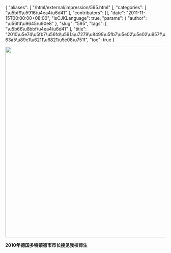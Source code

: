 {
    "aliases": [
        "/html/external/impression/595.html"
    ],
    "categories": [
        "\u5bf9\u5916\u4ea4\u6d41"
    ],
    "contributors": [],
    "date": "2011-11-15T00:00:00+08:00",
    "isCJKLanguage": true,
    "params": {
        "author": "\u56fd\u9645\u90e8"
    },
    "slug": "595",
    "tags": [
        "\u5b66\u8bbf\u4ea4\u6d41"
    ],
    "title": "2010\u5e74\u5fb7\u56fd\u591a\u7279\u8499\u5fb7\u5e02\u5e02\u957f\u63a5\u89c1\u6211\u6821\u5e08\u751f",
    "toc": true
}

<img
    src="https://cdn.tfls.online/mirror/full/83e7fc548aaf0633c77e8a0f112925aafbb1164a.jpg"
    style="display:block;margin-left:auto;margin-right:auto;"
    decoding="async"
    fetchpriority="auto"
    loading="lazy"
    height="600"
    width="600"
/>

**2010年德国多特蒙德市市长接见我校师生**

